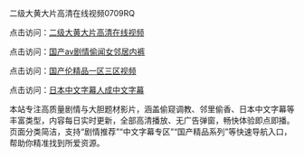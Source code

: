 二级大黄大片高清在线视频0709RQ

点击访问：<a href="https://heiliaoow5kzm.pages.dev/">二级大黄大片高清在线视频</a>

点击访问：<a href="https://heiliao2dmwwy.pages.dev/">国产av剧情偷闻女邻居内裤</a>

点击访问：<a href="https://heiliaoll4qsx.pages.dev/">国产伦精品一区三区视频</a>

点击访问：<a href="https://heiliaowzu4ur.pages.dev/">日本中文字幕人成中文字幕</a>

本站专注高质量剧情与大胆题材影片，涵盖偷窥调教、邻里偷香、日本中文字幕等丰富类型，内容每日实时更新，全部高清播放、无广告弹窗，畅快体验即点即播。  
页面分类简洁，支持“剧情推荐”“中文字幕专区”“国产精品系列”等快速导航入口，帮助你精准找到所爱资源。

<span style="display:none;">[Canonical link](https://github.com/W20250709/So1 ）</span>
